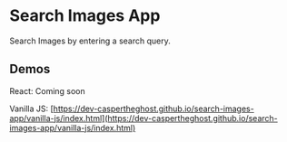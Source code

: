 # Search Images App

Search Images by entering a search query.

## Demos

React: Coming soon

Vanilla JS: [https://dev-caspertheghost.github.io/search-images-app/vanilla-js/index.html](https://dev-caspertheghost.github.io/search-images-app/vanilla-js/index.html)
